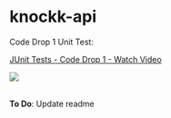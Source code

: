 # knockk-api

Code Drop 1 Unit Test:

<div>
    <a href="https://www.loom.com/share/e6cacde1e4084251830321aeae507fe5">
      <p>JUnit Tests - Code Drop 1 - Watch Video</p>
    </a>
    <a href="https://www.loom.com/share/e6cacde1e4084251830321aeae507fe5">
      <img style="max-width:300px;" src="https://cdn.loom.com/sessions/thumbnails/e6cacde1e4084251830321aeae507fe5-37228e741458569d-full-play.gif">
    </a>
</div>

<br/>**To Do**: Update readme
